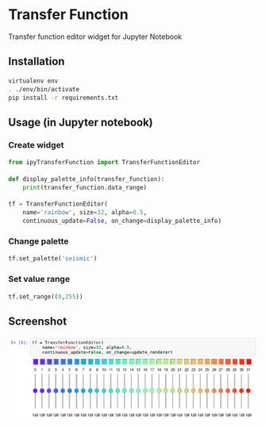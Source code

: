 # Transfer Function
Transfer function editor widget for Jupyter Notebook

## Installation

```sh
virtualenv env
. ./env/bin/activate
pip install -r requirements.txt
```

## Usage (in Jupyter notebook)

### Create widget

```python
from ipyTransferFunction import TransferFunctionEditor

def display_palette_info(transfer_function):
    print(transfer_function.data_range)

tf = TransferFunctionEditor(
    name='rainbow', size=32, alpha=0.5, 
    continuous_update=False, on_change=display_palette_info)
```

### Change palette

```python
tf.set_palette('seismic')
```

### Set value range
```python
tf.set_range((0,255))
```

## Screenshot

![transfer_function_editor](/doc/transfer_function_editor.png)
